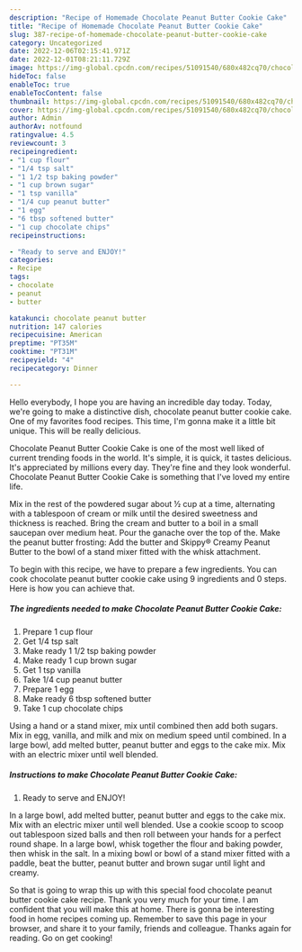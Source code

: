 ```yaml
---
description: "Recipe of Homemade Chocolate Peanut Butter Cookie Cake"
title: "Recipe of Homemade Chocolate Peanut Butter Cookie Cake"
slug: 387-recipe-of-homemade-chocolate-peanut-butter-cookie-cake
category: Uncategorized
date: 2022-12-06T02:15:41.971Z
date: 2022-12-01T08:21:11.729Z
image: https://img-global.cpcdn.com/recipes/51091540/680x482cq70/chocolate-peanut-butter-cookie-cake-recipe-main-photo.jpg
hideToc: false
enableToc: true
enableTocContent: false
thumbnail: https://img-global.cpcdn.com/recipes/51091540/680x482cq70/chocolate-peanut-butter-cookie-cake-recipe-main-photo.jpg
cover: https://img-global.cpcdn.com/recipes/51091540/680x482cq70/chocolate-peanut-butter-cookie-cake-recipe-main-photo.jpg
author: Admin
authorAv: notfound
ratingvalue: 4.5
reviewcount: 3
recipeingredient:
- "1 cup flour"
- "1/4 tsp salt"
- "1 1/2 tsp baking powder"
- "1 cup brown sugar"
- "1 tsp vanilla"
- "1/4 cup peanut butter"
- "1 egg"
- "6 tbsp softened butter"
- "1 cup chocolate chips"
recipeinstructions:

- "Ready to serve and ENJOY!"
categories:
- Recipe
tags:
- chocolate
- peanut
- butter

katakunci: chocolate peanut butter 
nutrition: 147 calories
recipecuisine: American
preptime: "PT35M"
cooktime: "PT31M"
recipeyield: "4"
recipecategory: Dinner

---
```



Hello everybody, I hope you are having an incredible day today. Today, we're going to make a distinctive dish, chocolate peanut butter cookie cake. One of my favorites food recipes. This time, I'm gonna make it a little bit unique. This will be really delicious.

Chocolate Peanut Butter Cookie Cake is one of the most well liked of current trending foods in the world. It's simple, it is quick, it tastes delicious. It's appreciated by millions every day. They're fine and they look wonderful. Chocolate Peanut Butter Cookie Cake is something that I've loved my entire life.

Mix in the rest of the powdered sugar about ½ cup at a time, alternating with a tablespoon of cream or milk until the desired sweetness and thickness is reached. Bring the cream and butter to a boil in a small saucepan over medium heat. Pour the ganache over the top of the. Make the peanut butter frosting: Add the butter and Skippy® Creamy Peanut Butter to the bowl of a stand mixer fitted with the whisk attachment.


To begin with this recipe, we have to prepare a few ingredients. You can cook chocolate peanut butter cookie cake using 9 ingredients and 0 steps. Here is how you can achieve that.

<!--inarticleads1-->

##### The ingredients needed to make Chocolate Peanut Butter Cookie Cake:

1. Prepare 1 cup flour
1. Get 1/4 tsp salt
1. Make ready 1 1/2 tsp baking powder
1. Make ready 1 cup brown sugar
1. Get 1 tsp vanilla
1. Take 1/4 cup peanut butter
1. Prepare 1 egg
1. Make ready 6 tbsp softened butter
1. Take 1 cup chocolate chips


Using a hand or a stand mixer, mix until combined then add both sugars. Mix in egg, vanilla, and milk and mix on medium speed until combined. In a large bowl, add melted butter, peanut butter and eggs to the cake mix. Mix with an electric mixer until well blended. 

<!--inarticleads2-->

##### Instructions to make Chocolate Peanut Butter Cookie Cake:


1. Ready to serve and ENJOY!

In a large bowl, add melted butter, peanut butter and eggs to the cake mix. Mix with an electric mixer until well blended. Use a cookie scoop to scoop out tablespoon sized balls and then roll between your hands for a perfect round shape. In a large bowl, whisk together the flour and baking powder, then whisk in the salt. In a mixing bowl or bowl of a stand mixer fitted with a paddle, beat the butter, peanut butter and brown sugar until light and creamy. 

So that is going to wrap this up with this special food chocolate peanut butter cookie cake recipe. Thank you very much for your time. I am confident that you will make this at home. There is gonna be interesting food in home recipes coming up. Remember to save this page in your browser, and share it to your family, friends and colleague. Thanks again for reading. Go on get cooking!
